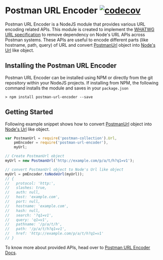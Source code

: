 # Postman URL Encoder [![codecov](https://codecov.io/gh/postmanlabs/postman-url-encoder/branch/develop/graph/badge.svg)](https://codecov.io/gh/postmanlabs/postman-url-encoder)

Postman URL Encoder is a NodeJS module that provides various URL encoding related APIs. This module is created to 
implement the [WHATWG URL specification](https://url.spec.whatwg.org/) to remove dependency on Node's URL APIs across
Postman systems. These APIs are useful to encode different parts (like hostname, path, query) of URL and convert
[PostmanUrl](http://www.postmanlabs.com/postman-collection/Url.html) object into
[Node's Url](https://nodejs.org/dist/latest-v10.x/docs/api/url.html#url_legacy_urlobject) like object.

## Installing the Postman URL Encoder

Postman URL Encoder can be installed using NPM or directly from the git repository within your NodeJS projects. If
installing from NPM, the following command installs the module and saves in your `package.json`

```terminal
> npm install postman-url-encoder --save
```

## Getting Started

Following example snippet shows how to convert [PostmanUrl](http://www.postmanlabs.com/postman-collection/Url.html)
object into [Node's Url](https://nodejs.org/dist/latest-v10.x/docs/api/url.html#url_legacy_urlobject) like object.

```javascript
var PostmanUrl = require('postman-collection').Url,
    pmEncoder = require('postman-url-encoder'),
    myUrl;

// Create PostmanUrl object
myUrl = new PostmanUrl('http://example.com/p/a/t/h?q1=v1');

// convert PostmanUrl object to Node's Url like object
myUrl = pmEncoder.toNodeUrl(myUrl));
// {
//   protocol: 'http:',
//   slashes: true,
//   auth: null,
//   host: 'example.com',
//   port: null,
//   hostname: 'example.com',
//   hash: null,
//   search: '?q1=v1',
//   query: 'q1=v1',
//   pathname: '/p/a/t/h',
//   path: '/p/a/t/h?q1=v1',
//   href: 'http://example.com/p/a/t/h?q1=v1'
// }
```

To know more about provided APIs, head over to [Postman URL Encoder Docs](http://www.postmanlabs.com/postman-url-encoder).
